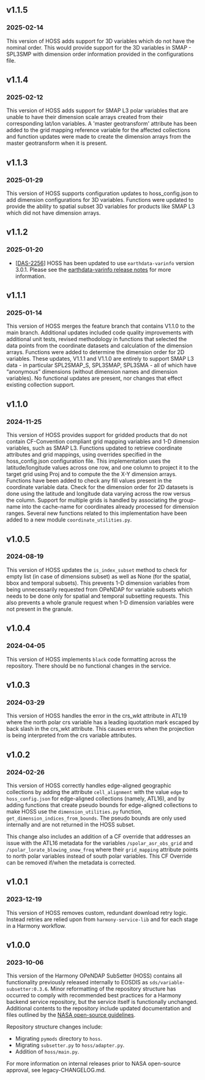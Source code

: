 ## v1.1.5
### 2025-02-14

This version of HOSS adds support for 3D variables which
do not have the nominal order. This would provide support
for the 3D variables in SMAP - SPL3SMP with dimension order
information provided in the configurations file.

## v1.1.4
### 2025-02-12

This version of HOSS adds support for SMAP L3 polar variables that are unable to have their
dimension scale arrays created from their corresponding lat/lon variables. A 'master geotransform'
attribute has been added to the grid mapping reference variable for the affected collections
and function updates were made to create the dimension arrays from the master geotransform
when it is present.

## v1.1.3
### 2025-01-29

This version of HOSS supports configuration updates to hoss_config.json to
add dimension configurations for 3D variables. Functions were updated to provide the
ability to spatial subset 3D variables for products like SMAP L3 which did
not have dimension arrays.

## v1.1.2
### 2025-01-20

- [[DAS-2256](https://bugs.earthdata.nasa.gov/browse/DAS-2256)]
  HOSS has been updated to use `earthdata-varinfo` version 3.0.1.
  Please see the
  [earthdata-varinfo release notes](https://github.com/nasa/earthdata-varinfo/releases/tag/3.0.1)
  for more information.

## v1.1.1
### 2025-01-14

This version of HOSS merges the feature branch that contains V1.1.0 to the main branch.
Additional updates included code quality improvements with additional unit tests, revised methodology
in functions that selected the data points from the coordinate datasets and calculation of the dimension
arrays. Functions were added to determine the dimension order for 2D variables. These updates,
V1.1.1 and V1.1.0 are entirely to support SMAP L3 data - in particular SPL2SMAP_S, SPL3SMAP, SPL3SMA -
all of which have “anonymous” dimensions (without dimension names and dimension variables).  No functional
updates are present, nor changes that effect existing collection support.

## v1.1.0
### 2024-11-25

This version of HOSS provides support for gridded products that do not contain
CF-Convention compliant grid mapping variables and 1-D dimension variables, such
as SMAP L3. Functions updated to retrieve coordinate attributes and grid mappings,
using overrides specified in the hoss_config.json configuration file.
This implementation uses the latitude/longitude values across one row, and one
column to project it to the target grid using Proj and to compute the the X-Y
dimension arrays. Functions have been added to check any fill values present in
the coordinate variable data. Check for the dimension order for 2D datasets is
done using the latitude and longitude data varying across the row versus the
column. Support for multiple grids is handled by associating the group-name into
the cache-name for coordinates already processed for dimension ranges.
Several new functions related to this implementation have been added to
a new module `coordinate_utilities.py`.

## v1.0.5
### 2024-08-19

This version of HOSS updates the `is_index_subset` method to check for empty list (in case of dimensions subset)
as well as None (for the spatial, bbox and temporal subsets). This prevents 1-D dimension variables from being
unnecessarily requested from OPeNDAP for variable subsets which needs to be done only for spatial and temporal
subsetting requests. This also prevents a whole granule request when 1-D dimension variables were not present
in the granule.

## v1.0.4
### 2024-04-05

This version of HOSS implements `black` code formatting across the repository.
There should be no functional changes in the service.

## v1.0.3
### 2024-03-29

This version of HOSS handles the error in the crs_wkt attribute in ATL19 where the
north polar crs variable has a leading iquotation mark escaped by back slash in the
crs_wkt attribute. This causes errors when the projection is being interpreted from
the crs variable attributes.

## v1.0.2
### 2024-02-26

This version of HOSS correctly handles edge-aligned geographic collections by
adding the attribute `cell_alignment` with the value `edge` to `hoss_config.json`
for edge-aligned collections (namely, ATL16), and by adding functions that
create pseudo bounds for edge-aligned collections to make HOSS use the
`dimension_utilities.py` function, `get_dimension_indices_from_bounds`. The
pseudo bounds are only used internally and are not returned in the HOSS subset.

This change also includes an addition of a CF override that addresses an
issue with the ATL16 metadata for the variables `/spolar_asr_obs_grid` and
`/spolar_lorate_blowing_snow_freq` where their `grid_mapping` attribute points
to north polar variables instead of south polar variables. This CF Override
can be removed if/when the metadata is corrected.

## v1.0.1
### 2023-12-19

This version of HOSS removes custom, redundant download retry logic. Instead
retries are relied upon from `harmony-service-lib` and for each stage in a
Harmony workflow.

## v1.0.0
### 2023-10-06

This version of the Harmony OPeNDAP SubSetter (HOSS) contains all functionality
previously released internally to EOSDIS as `sds/variable-subsetter:0.3.6`.
Minor reformatting of the repository structure has occurred to comply with
recommended best practices for a Harmony backend service repository, but the
service itself is functionally unchanged. Additional contents to the repository
include updated documentation and files outlined by the
[NASA open-source guidelines](https://code.nasa.gov/#/guide).

Repository structure changes include:

* Migrating `pymods` directory to `hoss`.
* Migrating `subsetter.py` to `hoss/adapter.py`.
* Addition of `hoss/main.py`.

For more information on internal releases prior to NASA open-source approval,
see legacy-CHANGELOG.md.
